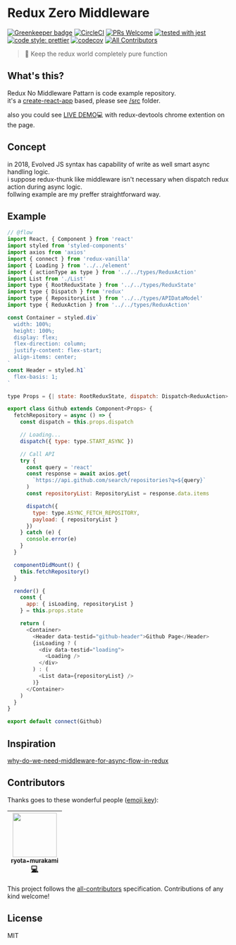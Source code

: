 # Redux Zero Middleware

[![Greenkeeper badge](https://badges.greenkeeper.io/ryota-murakami/redux-zero-middleware.svg)](https://greenkeeper.io/)
[![CircleCI](https://circleci.com/gh/ryota-murakami/redux-zero-middleware.svg?style=svg)](https://circleci.com/gh/ryota-murakami/redux-zero-middleware)
[![PRs Welcome](https://img.shields.io/badge/PRs-welcome-brightgreen.svg?style=flat-square)](http://makeapullrequest.com)
[![tested with jest](https://img.shields.io/badge/tested_with-jest-99424f.svg)](https://github.com/facebook/jest)
[![code style: prettier](https://img.shields.io/badge/code_style-prettier-ff69b4.svg)](https://github.com/prettier/prettier)
[![codecov](https://codecov.io/gh/ryota-murakami/redux-no-middleware-pattarn/branch/master/graph/badge.svg)](https://codecov.io/gh/ryota-murakami/redux-no-middleware-pattarn)
[![All Contributors](https://img.shields.io/badge/all_contributors-1-orange.svg?style=flat-square)](#contributors)

> 🍷 Keep the redux world completely pure function

<!-- START doctoc generated TOC please keep comment here to allow auto update -->
<!-- DON'T EDIT THIS SECTION, INSTEAD RE-RUN doctoc TO UPDATE -->

## What's this?
Redux No Middleware Pattarn is code example repository.  
it's a [create-react-app](https://github.com/facebook/create-react-app) based, please see [/src](https://github.com/ryota-murakami/redux-no-middleware-pattarn/tree/master/src) folder.  

also you could see [LIVE DEMO](https://hardcore-leavitt-db43ed.netlify.com/)💻 with redux-devtools chrome extention on the page.

## Concept
in 2018, Evolved JS syntax has capability of write as well smart async handling logic.  
i suppose redux-thunk like middleware isn't necessary when dispatch redux action during async logic.  
follwing example are my preffer straightforward way.

## Example

```js
// @flow
import React, { Component } from 'react'
import styled from 'styled-components'
import axios from 'axios'
import { connect } from 'redux-vanilla'
import { Loading } from '../../element'
import { actionType as type } from '../../types/ReduxAction'
import List from './List'
import type { RootReduxState } from '../../types/ReduxState'
import type { Dispatch } from 'redux'
import type { RepositoryList } from '../../types/APIDataModel'
import type { ReduxAction } from '../../types/ReduxAction'

const Container = styled.div`
  width: 100%;
  height: 100%;
  display: flex;
  flex-direction: column;
  justify-content: flex-start;
  align-items: center;
`
const Header = styled.h1`
  flex-basis: 1;
`

type Props = {| state: RootReduxState, dispatch: Dispatch<ReduxAction> |}

export class Github extends Component<Props> {
  fetchRepository = async () => {
    const dispatch = this.props.dispatch

    // Loading...
    dispatch({ type: type.START_ASYNC })

    // Call API
    try {
      const query = 'react'
      const response = await axios.get(
        `https://api.github.com/search/repositories?q=${query}`
      )
      const repositoryList: RepositoryList = response.data.items

      dispatch({
        type: type.ASYNC_FETCH_REPOSITORY,
        payload: { repositoryList }
      })
    } catch (e) {
      console.error(e)
    }
  }

  componentDidMount() {
    this.fetchRepository()
  }

  render() {
    const {
      app: { isLoading, repositoryList }
    } = this.props.state

    return (
      <Container>
        <Header data-testid="github-header">Github Page</Header>
        {isLoading ? (
          <div data-testid="loading">
            <Loading />
          </div>
        ) : (
          <List data={repositoryList} />
        )}
      </Container>
    )
  }
}

export default connect(Github)
```

## Inspiration
[why-do-we-need-middleware-for-async-flow-in-redux](https://stackoverflow.com/questions/34570758/why-do-we-need-middleware-for-async-flow-in-redux)


## Contributors

Thanks goes to these wonderful people ([emoji key](https://github.com/kentcdodds/all-contributors#emoji-key)):

<!-- ALL-CONTRIBUTORS-LIST:START - Do not remove or modify this section -->
<!-- prettier-ignore -->
| [<img src="https://avatars2.githubusercontent.com/u/5501268?v=4" width="100px;"/><br /><sub><b>ryota-murakami</b></sub>](http://ryota-murakami.github.io/)<br />[💻](https://github.com/ryota-murakami/redux-no-middleware-pattarn/commits?author=ryota-murakami "Code") |
| :---: |
<!-- ALL-CONTRIBUTORS-LIST:END -->

This project follows the [all-contributors](https://github.com/kentcdodds/all-contributors) specification. Contributions of any kind welcome!

## License
MIT

